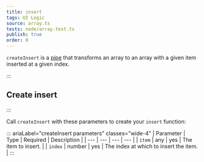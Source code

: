 ```yaml
---
title: insert
tags: UI Logic
source: array.ts
tests: node/array.test.ts
publish: true
order: 0
---
```


`createInsert` is a [pipe](/docs/logic/pipes-overview) that transforms an array to an array with a given item inserted at a given index.


:::
## Create insert
:::

Call `createInsert` with these parameters to create your `insert` function:

::: ariaLabel="createInsert parameters" classes="wide-4"
| Parameter | Type | Required | Description |
| --- | --- | --- | --- |
| `item` | any | yes | The item to insert. |
| `index` | number | yes | The index at which to insert the item. |
:::

